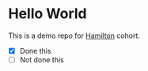 # Hello World

This is a demo repo for [Hamilton](https://getfutureproof.co.uk) cohort.

- [x] Done this
- [ ] Not done this
